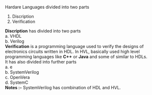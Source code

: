 Hardare Languages divided into two parts 
1. Discription
2. Verification

**Discription** has divided into two parts <br>
  a. VHDL <br>
  b. Verilog <br>
**Verification** is a programming language used to verify the designs of electronics circuits written in HDL. In HVL, basically used high level programming languages like **C++** or **Java** and some of similar to HDLs. <br>
It has also divided into further parts <br>
  a. e <br>
  b. SystemVerilog <br>
  c. OpenVera <br>
  d. SystemC <br>
**Notes :-** SystemVerilog has combination of HDL and HVL.

